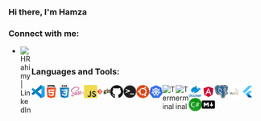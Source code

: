 ### Hi there, I'm Hamza

### Connect with me:

- [<img align="left" alt="HRahimy | LinkedIn" width="22px" src="https://cdn.jsdelivr.net/npm/simple-icons@v3/icons/linkedin.svg">][linkedin]

### Languages and Tools:

[<img align="left" alt="Visual Studio Code" width="26px" src="https://raw.githubusercontent.com/github/explore/80688e429a7d4ef2fca1e82350fe8e3517d3494d/topics/visual-studio-code/visual-studio-code.png" />](https://raw.githubusercontent.com/github/explore/80688e429a7d4ef2fca1e82350fe8e3517d3494d/topics/visual-studio-code/visual-studio-code.png)
[<img align="left" alt="HTML5" width="26px" src="https://raw.githubusercontent.com/github/explore/80688e429a7d4ef2fca1e82350fe8e3517d3494d/topics/html/html.png" />](https://raw.githubusercontent.com/github/explore/80688e429a7d4ef2fca1e82350fe8e3517d3494d/topics/html/html.png)
[<img align="left" alt="CSS3" width="26px" src="https://raw.githubusercontent.com/github/explore/80688e429a7d4ef2fca1e82350fe8e3517d3494d/topics/css/css.png" />](https://raw.githubusercontent.com/github/explore/80688e429a7d4ef2fca1e82350fe8e3517d3494d/topics/css/css.png)
[<img align="left" alt="Sass" width="26px" src="https://raw.githubusercontent.com/github/explore/80688e429a7d4ef2fca1e82350fe8e3517d3494d/topics/sass/sass.png" />](https://raw.githubusercontent.com/github/explore/80688e429a7d4ef2fca1e82350fe8e3517d3494d/topics/sass/sass.png)
[<img align="left" alt="JavaScript" width="26px" src="https://raw.githubusercontent.com/github/explore/80688e429a7d4ef2fca1e82350fe8e3517d3494d/topics/javascript/javascript.png" />](https://raw.githubusercontent.com/github/explore/80688e429a7d4ef2fca1e82350fe8e3517d3494d/topics/javascript/javascript.png)
[<img align="left" alt="Git" width="26px" src="https://raw.githubusercontent.com/github/explore/80688e429a7d4ef2fca1e82350fe8e3517d3494d/topics/git/git.png" />](https://raw.githubusercontent.com/github/explore/80688e429a7d4ef2fca1e82350fe8e3517d3494d/topics/git/git.png)
[<img align="left" alt="GitHub" width="26px" src="https://raw.githubusercontent.com/github/explore/78df643247d429f6cc873026c0622819ad797942/topics/github/github.png" />](https://raw.githubusercontent.com/github/explore/78df643247d429f6cc873026c0622819ad797942/topics/github/github.png)
[<img align="left" alt="Terminal" width="26px" src="https://raw.githubusercontent.com/github/explore/80688e429a7d4ef2fca1e82350fe8e3517d3494d/topics/terminal/terminal.png" />](https://raw.githubusercontent.com/github/explore/80688e429a7d4ef2fca1e82350fe8e3517d3494d/topics/terminal/terminal.png)
[<img align="left" alt="Terminal" width="26px" src="https://raw.githubusercontent.com/github/explore/80688e429a7d4ef2fca1e82350fe8e3517d3494d/topics/ubuntu/ubuntu.png" />](https://raw.githubusercontent.com/github/explore/80688e429a7d4ef2fca1e82350fe8e3517d3494d/topics/ubuntu/ubuntu.png)
[<img align="left" alt="MySQL" width="26px" src="https://raw.githubusercontent.com/github/explore/80688e429a7d4ef2fca1e82350fe8e3517d3494d/topics/kubernetes/kubernetes.png" />](https://raw.githubusercontent.com/github/explore/80688e429a7d4ef2fca1e82350fe8e3517d3494d/topics/kubernetes/kubernetes.png)
[<img align="left" alt="Terminal" width="26px" src="https://helm.sh/img/helm.svg" />](https://helm.sh/img/helm.svg)
[<img align="left" alt="Terminal" width="26px" src="https://about.gitlab.com/images/press/logo/svg/gitlab-icon-rgb.svg" />](https://about.gitlab.com/images/press/logo/svg/gitlab-icon-rgb.svg)
[<img align="left" alt="Terminal" width="26px" src="https://raw.githubusercontent.com/github/explore/80688e429a7d4ef2fca1e82350fe8e3517d3494d/topics/docker/docker.png" />](https://raw.githubusercontent.com/github/explore/80688e429a7d4ef2fca1e82350fe8e3517d3494d/topics/docker/docker.png)
[<img align="left" alt="Terminal" width="26px" src="https://raw.githubusercontent.com/github/explore/80688e429a7d4ef2fca1e82350fe8e3517d3494d/topics/angular/angular.png" />](https://raw.githubusercontent.com/github/explore/80688e429a7d4ef2fca1e82350fe8e3517d3494d/topics/angular/angular.png)
[<img align="left" alt="Terminal" width="26px" src="https://raw.githubusercontent.com/github/explore/80688e429a7d4ef2fca1e82350fe8e3517d3494d/topics/postgresql/postgresql.png" />](https://raw.githubusercontent.com/github/explore/80688e429a7d4ef2fca1e82350fe8e3517d3494d/topics/postgresql/postgresql.png)
[<img align="left" alt="MySQL" width="26px" src="https://raw.githubusercontent.com/github/explore/80688e429a7d4ef2fca1e82350fe8e3517d3494d/topics/mysql/mysql.png" />](https://raw.githubusercontent.com/github/explore/80688e429a7d4ef2fca1e82350fe8e3517d3494d/topics/mysql/mysql.png)
[<img align="left" alt="MySQL" width="26px" src="https://raw.githubusercontent.com/github/explore/80688e429a7d4ef2fca1e82350fe8e3517d3494d/topics/flutter/flutter.png" />](https://raw.githubusercontent.com/github/explore/80688e429a7d4ef2fca1e82350fe8e3517d3494d/topics/flutter/flutter.png)
[<img align="left" alt="MySQL" width="26px" src="https://raw.githubusercontent.com/github/explore/80688e429a7d4ef2fca1e82350fe8e3517d3494d/topics/csharp/csharp.png" />](https://raw.githubusercontent.com/github/explore/80688e429a7d4ef2fca1e82350fe8e3517d3494d/topics/csharp/csharp.png)
[<img align="left" alt="MySQL" width="26px" src="https://raw.githubusercontent.com/github/explore/80688e429a7d4ef2fca1e82350fe8e3517d3494d/topics/markdown/markdown.png" />](https://raw.githubusercontent.com/github/explore/80688e429a7d4ef2fca1e82350fe8e3517d3494d/topics/markdown/markdown.png)

<br />
<br />

[linkedin]: https://www.linkedin.com/in/hamza-rahimy-a9550a147
[instagram]: https://www.instagram.com/rahimyhamza/
